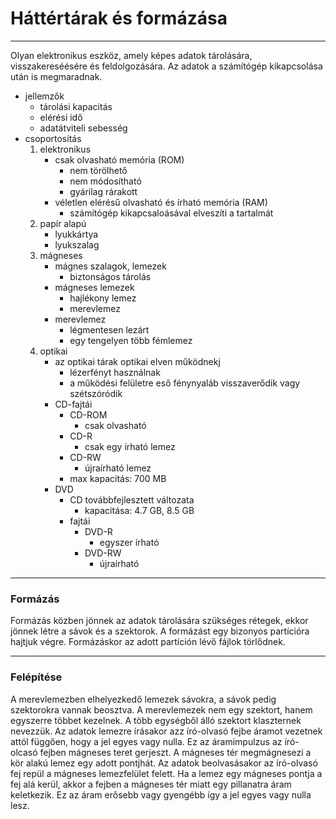 # Háttértárak és formázása
---
Olyan elektronikus eszköz, amely képes adatok tárolására, visszakereséésére és feldolgozására. Az adatok a számítógép kikapcsolása után is megmaradnak.

- jellemzők
	- tárolási kapacitás
	- elérési idő
	- adatátviteli sebesség
- csoportosítás
	1. elektronikus
		-  csak olvasható memória (ROM)
			- nem törölhető 
			- nem módosítható
			- gyárilag rárakott
		- véletlen elérésű olvasható és írható memória (RAM)
			- számítógép kikapcsaloásával elveszíti a tartalmát
	2. papír alapú
		- lyukkártya
		- lyukszalag 
	3. mágneses
		- mágnes szalagok, lemezek
			- biztonságos tárolás
		- mágneses lemezek
			- hajlékony lemez
			- merevlemez
		- merevlemez
			- légmentesen lezárt 
			- egy tengelyen több fémlemez
	4. optikai
		- az optikai tárak optikai elven működnekj
			- lézerfényt használnak
			- a működési felületre eső fénynyaláb visszaverődik vagy szétszóródik
		- CD-fajtái
			- CD-ROM
				- csak olvasható
			- CD-R
				- csak egy írható lemez
			- CD-RW
				- újraírható lemez
			- max kapacitás: 700 MB
		- DVD
			- CD továbbfejlesztett változata
				- kapacitása: 4.7 GB, 8.5 GB
			- fajtái
				- DVD-R
					- egyszer írható
				- DVD-RW
					- újraírható
---
### Formázás
Formázás közben jönnek az adatok tárolására szükséges rétegek, ekkor jönnek létre a sávok és a szektorok. A formázást egy bizonyos partícióra hajtjuk végre. Formázáskor az adott partíción lévő fájlok törlődnek.

---
### Felépítése
A merevlemezben elhelyezkedő lemezek sávokra, a sávok pedig szektorokra vannak beosztva. A merevlemezek nem egy szektort, hanem egyszerre többet kezelnek. A több egységből álló szektort klaszternek nevezzük.
Az adatok lemezre írásakor azz író-olvasó fejbe áramot vezetnek attól függően, hogy a jel egyes vagy nulla. Ez az áramimpulzus az író-olcasó fejben mágneses teret gerjeszt. A mágneses tér megmágnesezi a kör alakú lemez egy adott pontjhát. Az adatok beolvasásakor az író-olvasó fej repül a mágneses lemezfelület felett. Ha a lemez egy mágneses pontja a fej alá kerül, akkor a fejben a mágneses tér miatt egy pillanatra áram keletkezik. Ez az áram erősebb vagy gyengébb így a jel egyes vagy nulla lesz.  